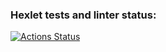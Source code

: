 ### Hexlet tests and linter status:
[![Actions Status](https://github.com/ROSSARKO/java-project-61/actions/workflows/hexlet-check.yml/badge.svg)](https://github.com/ROSSARKO/java-project-61/actions)